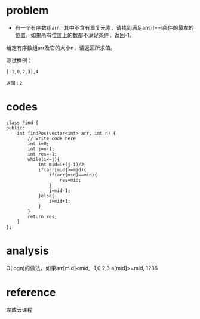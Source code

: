 # problem
- 有一个有序数组arr，其中不含有重复元素，请找到满足arr[i]==i条件的最左的位置。如果所有位置上的数都不满足条件，返回-1。

给定有序数组arr及它的大小n，请返回所求值。

测试样例：
```
[-1,0,2,3],4
```
```
返回：2
```

# codes
```
class Find {
public:
    int findPos(vector<int> arr, int n) {
        // write code here
        int i=0;
        int j=n-1;
        int res=-1;
        while(i<=j){
            int mid=i+(j-i)/2;
            if(arr[mid]>=mid){
                if(arr[mid]==mid){
                    res=mid;
                }
                j=mid-1;
            }else{
                i=mid+1;
            }
        }
        return res;
    }
};
```

# analysis
O(logn)的做法，如果arr[mid]<mid, -1,0,2,3
a[mid]>=mid, 1236
# reference
左成云课程
